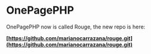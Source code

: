 # OnePagePHP

OnePagePHP now is called Rouge, the new repo is here:

**[https://github.com/marianocarrazana/rouge.git](https://github.com/marianocarrazana/rouge.git)**
